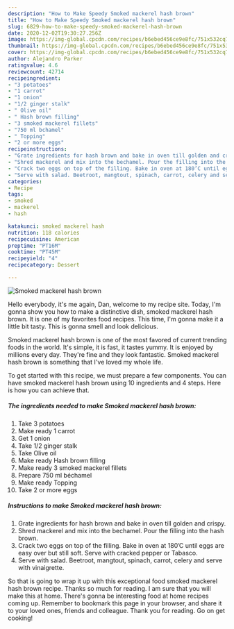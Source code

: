 ```yaml
---
description: "How to Make Speedy Smoked mackerel hash brown"
title: "How to Make Speedy Smoked mackerel hash brown"
slug: 6829-how-to-make-speedy-smoked-mackerel-hash-brown
date: 2020-12-02T19:30:27.256Z
image: https://img-global.cpcdn.com/recipes/b6ebed456ce9e8fc/751x532cq70/smoked-mackerel-hash-brown-recipe-main-photo.jpg
thumbnail: https://img-global.cpcdn.com/recipes/b6ebed456ce9e8fc/751x532cq70/smoked-mackerel-hash-brown-recipe-main-photo.jpg
cover: https://img-global.cpcdn.com/recipes/b6ebed456ce9e8fc/751x532cq70/smoked-mackerel-hash-brown-recipe-main-photo.jpg
author: Alejandro Parker
ratingvalue: 4.6
reviewcount: 42714
recipeingredient:
- "3 potatoes"
- "1 carrot"
- "1 onion"
- "1/2 ginger stalk"
- " Olive oil"
- " Hash brown filling"
- "3 smoked mackerel fillets"
- "750 ml bchamel"
- " Topping"
- "2 or more eggs"
recipeinstructions:
- "Grate ingredients for hash brown and bake in oven till golden and crispy."
- "Shred mackerel and mix into the bechamel. Pour the filling into the hash brown."
- "Crack two eggs on top of the filling. Bake in oven at 180’C until eggs are easy over but still soft. Serve with cracked pepper or Tabasco."
- "Serve with salad. Beetroot, mangtout, spinach, carrot, celery and serve with vinaigrette."
categories:
- Recipe
tags:
- smoked
- mackerel
- hash

katakunci: smoked mackerel hash 
nutrition: 118 calories
recipecuisine: American
preptime: "PT16M"
cooktime: "PT45M"
recipeyield: "4"
recipecategory: Dessert

---
```



![Smoked mackerel hash brown](https://img-global.cpcdn.com/recipes/b6ebed456ce9e8fc/751x532cq70/smoked-mackerel-hash-brown-recipe-main-photo.jpg)

Hello everybody, it's me again, Dan, welcome to my recipe site. Today, I'm gonna show you how to make a distinctive dish, smoked mackerel hash brown. It is one of my favorites food recipes. This time, I'm gonna make it a little bit tasty. This is gonna smell and look delicious.

Smoked mackerel hash brown is one of the most favored of current trending foods in the world. It's simple, it is fast, it tastes yummy. It is enjoyed by millions every day. They're fine and they look fantastic. Smoked mackerel hash brown is something that I've loved my whole life.




To get started with this recipe, we must prepare a few components. You can have smoked mackerel hash brown using 10 ingredients and 4 steps. Here is how you can achieve that.

<!--inarticleads1-->

##### The ingredients needed to make Smoked mackerel hash brown:

1. Take 3 potatoes
1. Make ready 1 carrot
1. Get 1 onion
1. Take 1/2 ginger stalk
1. Take  Olive oil
1. Make ready  Hash brown filling
1. Make ready 3 smoked mackerel fillets
1. Prepare 750 ml béchamel
1. Make ready  Topping
1. Take 2 or more eggs




<!--inarticleads2-->

##### Instructions to make Smoked mackerel hash brown:

1. Grate ingredients for hash brown and bake in oven till golden and crispy.
1. Shred mackerel and mix into the bechamel. Pour the filling into the hash brown.
1. Crack two eggs on top of the filling. Bake in oven at 180’C until eggs are easy over but still soft. Serve with cracked pepper or Tabasco.
1. Serve with salad. Beetroot, mangtout, spinach, carrot, celery and serve with vinaigrette.




So that is going to wrap it up with this exceptional food smoked mackerel hash brown recipe. Thanks so much for reading. I am sure that you will make this at home. There's gonna be interesting food at home recipes coming up. Remember to bookmark this page in your browser, and share it to your loved ones, friends and colleague. Thank you for reading. Go on get cooking!
